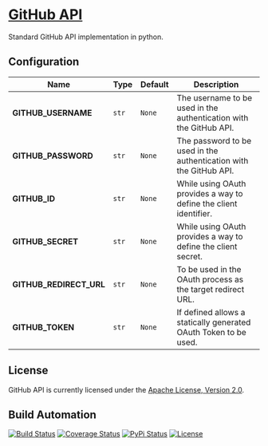 # [GitHub API](http://github-api.hive.pt)

Standard GitHub API implementation in python.

## Configuration

| Name                    | Type  | Default | Description                                                        |
| ----------------------- | ----- | ------- | ------------------------------------------------------------------ |
| **GITHUB_USERNAME**     | `str` | `None`  | The username to be used in the authentication with the GitHub API. |
| **GITHUB_PASSWORD**     | `str` | `None`  | The password to be used in the authentication with the GitHub API. |
| **GITHUB_ID**           | `str` | `None`  | While using OAuth provides a way to define the client identifier.  |
| **GITHUB_SECRET**       | `str` | `None`  | While using OAuth provides a way to define the client secret.      |
| **GITHUB_REDIRECT_URL** | `str` | `None`  | To be used in the OAuth process as the target redirect URL.        |
| **GITHUB_TOKEN**        | `str` | `None`  | If defined allows a statically generated OAuth Token to be used.   |

## License

GitHub API is currently licensed under the [Apache License, Version 2.0](http://www.apache.org/licenses/).

## Build Automation

[![Build Status](https://travis-ci.com/hivesolutions/github_api.svg?branch=master)](https://travis-ci.com/hivesolutions/github_api)
[![Coverage Status](https://coveralls.io/repos/hivesolutions/github_api/badge.svg?branch=master)](https://coveralls.io/r/hivesolutions/github_api?branch=master)
[![PyPi Status](https://img.shields.io/pypi/v/github_api_python.svg)](https://pypi.python.org/pypi/github_api_python)
[![License](https://img.shields.io/badge/license-Apache%202.0-blue.svg)](https://www.apache.org/licenses/)
